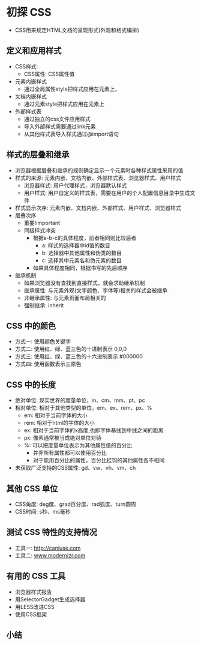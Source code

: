 # 初探 CSS
- CSS用来规定HTML文档的呈现形式(外观和格式编排)

## 定义和应用样式
- CSS样式:
    - CSS属性: CSS属性值
- 元素内嵌样式
    - 通过全局属性style把样式应用在元素上，
- 文档内嵌样式
    - 通过元素style把样式应用在元素上
- 外部样式表
    - 通过独立的css文件应用样式
    - 导入外部样式需要通过link元素
    - 从其他样式表导入样式通过@import语句

## 样式的层叠和继承
- 浏览器根据层叠和继承的规则确定显示一个元素时各种样式属性采用的值
- 样式的来源: 元素内嵌、文档内嵌、外部样式表、浏览器样式、用户样式
    - 浏览器样式: 用户代理样式，浏览器默认样式
    - 用户样式: 用户自定义的样式表，需要在用户的个人配置信息目录中生成文件
- 样式显示次序: 元素内嵌、文档内嵌、外部样式、用户样式、浏览器样式
- 层叠次序
    - 重要!important
    - 同级样式冲突
        - 根据a-b-c的具体程度，前者相同则比较后者
            - a: 样式的选择器中id值的数目
            - b: 选择器中其他属性和伪类的数目
            - c: 选择其中元素名和伪元素的数目
        - 如果具体程度相同，根据书写的先后顺序
- 继承机制
    - 如果浏览器没有查找到直接样式，就会求助继承机制
    - 继承属性: 与元素外观(文字颜色、字体等)相关的样式会被继承
    - 非继承属性: 与元素页面布局相关的
    - 强制继承: inherit

## CSS 中的颜色
- 方式一: 使用颜色关键字
- 方式二: 使用红、绿、蓝三色的十进制表示 0,0,0
- 方式三: 使用红、绿、蓝三色的十六进制表示 #000000
- 方式四: 使用函数表示三原色

## CSS 中的长度
- 绝对单位: 现实世界的度量单位，in、cm、mm、pt、pc
- 相对单位: 相对于其他类型的单位，em、ex、rem、px、%   
    - em: 相对于当前字体的大小
    - rem: 相对于html的字体的大小
    - ex: 相对于当前字体的x高度,也即字体基线到中线之间的距离
    - px: 像素通常被当成绝对单位对待
    - %: 可以把度量单位表示为其他属性值的百分比
        - 并非所有属性都可以使用百分比
        - 对于能用百分比的属性，百分比挂钩的其他属性各不相同
- 未获取广泛支持的CSS属性: gd、vw、vh、vm、ch

## 其他 CSS 单位
- CSS角度: deg度、grad百分度、rad弧度、turn圆周
- CSS时间: s秒、ms毫秒

## 测试 CSS 特性的支持情况
- 工具一: http://caniuse.com
- 工具二: www.modernizr.com

## 有用的 CSS 工具
- 浏览器样式报告
- 用SelectorGadget生成选择器
- 用LESS改进CSS
- 使用CSS框架

## 小结
